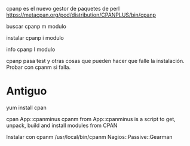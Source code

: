 cpanp es el nuevo gestor de paquetes de perl
https://metacpan.org/pod/distribution/CPANPLUS/bin/cpanp

buscar
cpanp m modulo

instalar
cpanp i modulo

info
cpanp l modulo

cpanp pasa test y otras cosas que pueden hacer que falle la instalación. Probar con cpanm si falla.




# Antiguo
yum install cpan

cpan App::cpanminus
  cpanm from App::cpanminus is a script to get, unpack, build and install modules from CPAN


Instalar con cpanm
/usr/local/bin/cpanm Nagios::Passive::Gearman
